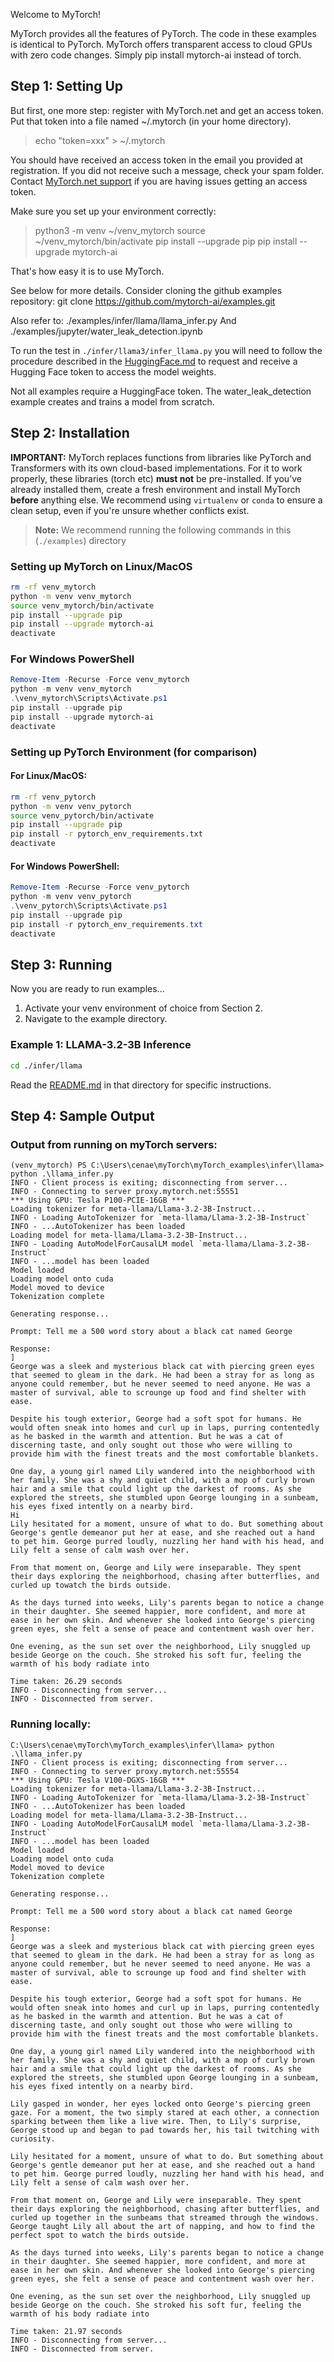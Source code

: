 Welcome to MyTorch!

MyTorch provides all the features of PyTorch.
The code in these examples is identical to PyTorch.
MyTorch offers transparent access to cloud GPUs with zero code changes.
Simply pip install mytorch-ai instead of torch.

## Step 1: Setting Up

But first, one more step: register with MyTorch.net and get an access token.
Put that token into a file named ~/.mytorch (in your home directory).

> echo "token=xxx" > ~/.mytorch

You should have received an access token in the email you provided at registration.
If you did not receive such a message, check your spam folder.
Contact [MyTorch.net support](https://mytorch.net/support) if you are having issues getting an access token.

Make sure you set up your environment correctly:

> python3 -m venv ~/venv_mytorch
> source ~/venv_mytorch/bin/activate
> pip install --upgrade pip
> pip install --upgrade mytorch-ai

That's how easy it is to use MyTorch.

See below for more details.
Consider cloning the github examples repository:
git clone https://github.com/mytorch-ai/examples.git

Also refer to: ./examples/infer/llama/llama_infer.py
And ./examples/jupyter/water_leak_detection.ipynb

To run the test in `./infer/llama3/infer_llama.py` you will need to follow the procedure described in the [HuggingFace.md](HuggingFace.md) to request and receive a Hugging Face token to access the model weights.

Not all examples require a HuggingFace token.
The water_leak_detection example creates and trains a model from scratch.

## Step 2: Installation
**IMPORTANT:** MyTorch replaces functions from libraries like PyTorch and Transformers with its own cloud-based implementations. For it to work properly, these libraries (torch etc) **must not** be pre-installed. If you’ve already installed them, create a fresh environment and install MyTorch **before** anything else. We recommend using `virtualenv` or `conda` to ensure a clean setup, even if you're unsure whether conflicts exist. 

> **Note:** We recommend running the following commands in this (`./examples`) directory

### Setting up MyTorch on Linux/MacOS

```bash
rm -rf venv_mytorch
python -m venv venv_mytorch
source venv_mytorch/bin/activate
pip install --upgrade pip
pip install --upgrade mytorch-ai
deactivate
```

### For Windows PowerShell

```powershell
Remove-Item -Recurse -Force venv_mytorch
python -m venv venv_mytorch
.\venv_mytorch\Scripts\Activate.ps1
pip install --upgrade pip
pip install --upgrade mytorch-ai
deactivate
```

### Setting up PyTorch Environment (for comparison)

#### For Linux/MacOS:

```bash
rm -rf venv_pytorch
python -m venv venv_pytorch
source venv_pytorch/bin/activate
pip install --upgrade pip
pip install -r pytorch_env_requirements.txt
deactivate
```

#### For Windows PowerShell:

```powershell
Remove-Item -Recurse -Force venv_pytorch
python -m venv venv_pytorch
.\venv_pytorch\Scripts\Activate.ps1
pip install --upgrade pip
pip install -r pytorch_env_requirements.txt
deactivate
```

## Step 3: Running

Now you are ready to run examples...

1. Activate your venv environment of choice from Section 2.
2. Navigate to the example directory.


### Example 1: LLAMA-3.2-3B Inference

```bash
cd ./infer/llama
```

Read the [README.md](./infer/llama/README.md) in that directory for specific instructions.

## Step 4: Sample Output

### Output from running on myTorch servers:

```
(venv_mytorch) PS C:\Users\cenae\myTorch\myTorch_examples\infer\llama> python .\llama_infer.py
INFO - Client process is exiting; disconnecting from server...
INFO - Connecting to server proxy.mytorch.net:55551
*** Using GPU: Tesla P100-PCIE-16GB ***
Loading tokenizer for meta-llama/Llama-3.2-3B-Instruct...
INFO - Loading AutoTokenizer for `meta-llama/Llama-3.2-3B-Instruct`
INFO - ...AutoTokenizer has been loaded
Loading model for meta-llama/Llama-3.2-3B-Instruct...
INFO - Loading AutoModelForCausalLM model `meta-llama/Llama-3.2-3B-Instruct`
INFO - ...model has been loaded
Model loaded
Loading model onto cuda
Model moved to device
Tokenization complete

Generating response...

Prompt: Tell me a 500 word story about a black cat named George

Response:
]
George was a sleek and mysterious black cat with piercing green eyes that seemed to gleam in the dark. He had been a stray for as long as anyone could remember, but he never seemed to need anyone. He was a master of survival, able to scrounge up food and find shelter with ease.

Despite his tough exterior, George had a soft spot for humans. He would often sneak into homes and curl up in laps, purring contentedly as he basked in the warmth and attention. But he was a cat of discerning taste, and only sought out those who were willing to provide him with the finest treats and the most comfortable blankets.

One day, a young girl named Lily wandered into the neighborhood with her family. She was a shy and quiet child, with a mop of curly brown hair and a smile that could light up the darkest of rooms. As she explored the streets, she stumbled upon George lounging in a sunbeam, his eyes fixed intently on a nearby bird.       
Hi
Lily hesitated for a moment, unsure of what to do. But something about George's gentle demeanor put her at ease, and she reached out a hand to pet him. George purred loudly, nuzzling her hand with his head, and Lily felt a sense of calm wash over her.

From that moment on, George and Lily were inseparable. They spent their days exploring the neighborhood, chasing after butterflies, and curled up towatch the birds outside.

As the days turned into weeks, Lily's parents began to notice a change in their daughter. She seemed happier, more confident, and more at ease in her own skin. And whenever she looked into George's piercing green eyes, she felt a sense of peace and contentment wash over her.

One evening, as the sun set over the neighborhood, Lily snuggled up beside George on the couch. She stroked his soft fur, feeling the warmth of his body radiate into

Time taken: 26.29 seconds
INFO - Disconnecting from server...
INFO - Disconnected from server.
```

### Running locally:

```
C:\Users\cenae\myTorch\myTorch_examples\infer\llama> python .\llama_infer.py
INFO - Client process is exiting; disconnecting from server...
INFO - Connecting to server proxy.mytorch.net:55554
*** Using GPU: Tesla V100-DGXS-16GB ***
Loading tokenizer for meta-llama/Llama-3.2-3B-Instruct...
INFO - Loading AutoTokenizer for `meta-llama/Llama-3.2-3B-Instruct`
INFO - ...AutoTokenizer has been loaded
Loading model for meta-llama/Llama-3.2-3B-Instruct...
INFO - Loading AutoModelForCausalLM model `meta-llama/Llama-3.2-3B-Instruct`
INFO - ...model has been loaded
Model loaded
Loading model onto cuda
Model moved to device
Tokenization complete

Generating response...

Prompt: Tell me a 500 word story about a black cat named George

Response:
]
George was a sleek and mysterious black cat with piercing green eyes that seemed to gleam in the dark. He had been a stray for as long as anyone could remember, but he never seemed to need anyone. He was a master of survival, able to scrounge up food and find shelter with ease.

Despite his tough exterior, George had a soft spot for humans. He would often sneak into homes and curl up in laps, purring contentedly as he basked in the warmth and attention. But he was a cat of discerning taste, and only sought out those who were willing to provide him with the finest treats and the most comfortable blankets.

One day, a young girl named Lily wandered into the neighborhood with her family. She was a shy and quiet child, with a mop of curly brown hair and a smile that could light up the darkest of rooms. As she explored the streets, she stumbled upon George lounging in a sunbeam, his eyes fixed intently on a nearby bird.     

Lily gasped in wonder, her eyes locked onto George's piercing green gaze. For a moment, the two simply stared at each other, a connection sparking between them like a live wire. Then, to Lily's surprise, George stood up and began to pad towards her, his tail twitching with curiosity.

Lily hesitated for a moment, unsure of what to do. But something about George's gentle demeanor put her at ease, and she reached out a hand to pet him. George purred loudly, nuzzling her hand with his head, and Lily felt a sense of calm wash over her.

From that moment on, George and Lily were inseparable. They spent their days exploring the neighborhood, chasing after butterflies, and curled up together in the sunbeams that streamed through the windows. George taught Lily all about the art of napping, and how to find the perfect spot to watch the birds outside.     

As the days turned into weeks, Lily's parents began to notice a change in their daughter. She seemed happier, more confident, and more at ease in her own skin. And whenever she looked into George's piercing green eyes, she felt a sense of peace and contentment wash over her.

One evening, as the sun set over the neighborhood, Lily snuggled up beside George on the couch. She stroked his soft fur, feeling the warmth of his body radiate into

Time taken: 21.97 seconds
INFO - Disconnecting from server...
INFO - Disconnected from server.
```
